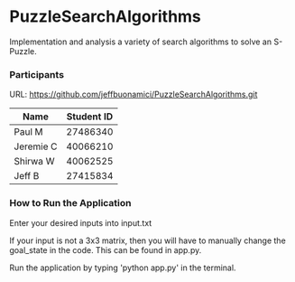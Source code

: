# PuzzleSearchAlgorithms

Implementation and analysis a variety of search algorithms to solve an S-Puzzle.

<h3>Participants</h3>

URL: https://github.com/jeffbuonamici/PuzzleSearchAlgorithms.git

| Name  | Student ID |
| ------------- | ------------- |
| Paul M | 27486340 |
| Jeremie C  | 40066210  |
| Shirwa W  | 40062525  |
| Jeff B  | 27415834  |


<h3>How to Run the Application</h3>

Enter your desired inputs into input.txt

If your input is not a 3x3 matrix, then you will have to manually change the goal_state in the code. This can be found in app.py.

Run the application by typing 'python app.py' in the terminal.
